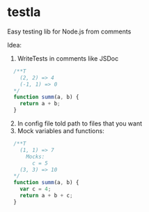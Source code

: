 # testla
Easy testing lib for Node.js from comments

Idea:
1) WriteTests in comments like JSDoc
```js
  /**T
    (2, 2) => 4
    (-1, 1) => 0
  */
  function summ(a, b) {
    return a + b;
  }
```
2) In config file told path to files that you want
3) Mock variables and functions:
```js
  /**T
    (1, 1) => 7
      Mocks:
        c = 5
    (3, 3) => 10
  */
  function summ(a, b) {
    var c = 4;
    return a + b + c;
  }
```
